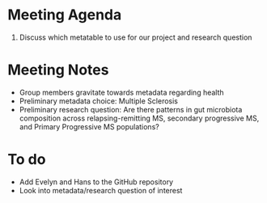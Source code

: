 # Meeting Agenda
1. Discuss which metatable to use for our project and research question

# Meeting Notes
* Group members gravitate towards metadata regarding health
* Preliminary metadata choice: Multiple Sclerosis
* Preliminary research question: Are there patterns in gut microbiota composition across relapsing-remitting MS, secondary progressive MS, and Primary Progressive MS populations?

# To do
* Add Evelyn and Hans to the GitHub repository
* Look into metadata/research question of interest

